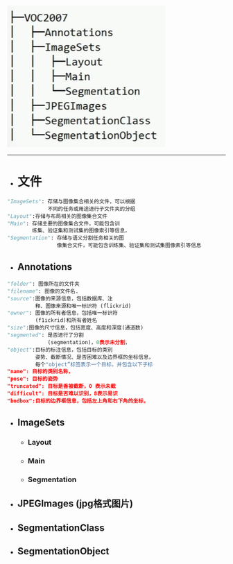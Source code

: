 ![Alt text](image.png)

-------

* # 文件
```python
"ImageSets": 存储与图像集合相关的文件，可以根据
             不同的任务或用途进行子文件夹的分组
"Layout":存储与布局相关的图像集合文件
"Main": 存储主要的图像集合文件，可能包含训
        练集、验证集和测试集的图像索引等信息，
"Segmentation": 存储与语义分割任务相关的图
                像集合文件，可能包含训练集、验证集和测试集图像素引等信息
```
  * ## Annotations
```python
"folder": 图像所在的文件夹
"filename": 图像的文件名.
"source":图像的来源信息，包括数据库、注
         释、图像来源和唯一标识符 (flickrid)
"owner": 图像的所有者信息，包括唯一标识符
         (f1ickrid)和所有者姓名
"size":图像的尺寸信息，包括宽度、高度和深度(通道数)
"segmented": 是否进行了分割
             (segmentation)，0表示未分割，
"object":目标的标注信息，包括目标的类别
         姿势、截断情况、是否困难以及边界框的坐标信息，
         每个"object”标签表示一个目标，并包含以下子标
"name": 目标的类别名称，
"pose": 目标的姿势
"truncated": 目标是香被截断，0 表示未截
"difficult": 目标是否难以识别，8表示易识
"bndbox":目标的边界框信息，包括左上角和右下角的坐标，
``` 
  * ## ImageSets
    * ### Layout 
    * ### Main
    * ### Segmentation
  * ## JPEGImages (jpg格式图片)
  * ## SegmentationClass
  * ## SegmentationObject
